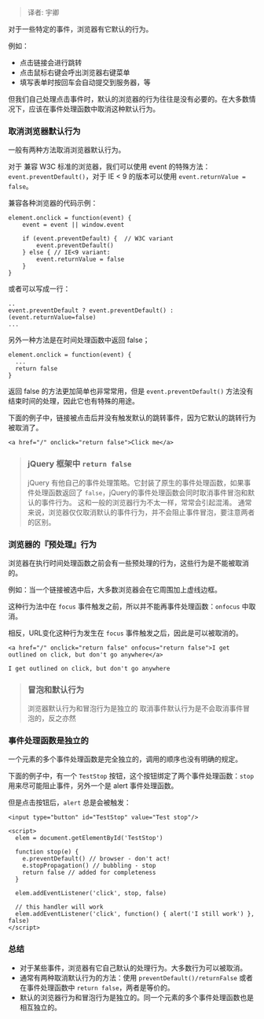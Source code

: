 > 译者: 宇卿

对于一些特定的事件，浏览器有它默认的行为。

例如：

- 点击链接会进行跳转
- 点击鼠标右键会呼出浏览器右键菜单
- 填写表单时按回车会自动提交到服务器，等

但我们自己处理点击事件时，默认的浏览器的行为往往是没有必要的。在大多数情况下，应该在事件处理函数中取消这种默认行为。


### 取消浏览器默认行为

一般有两种方法取消浏览器默认行为。

对于 兼容 W3C 标准的浏览器，我们可以使用 event 的特殊方法： `event.preventDefault()`，对于 IE < 9 的版本可以使用 `event.returnValue = false`。

兼容各种浏览器的代码示例：

```
element.onclick = function(event) {
    event = event || window.event 

    if (event.preventDefault) {  // W3C variant 
        event.preventDefault()
    } else { // IE<9 variant:
        event.returnValue = false
    }
}

```
或者可以写成一行：

```
..
event.preventDefault ? event.preventDefault() : (event.returnValue=false)
...
```

另外一种方法是在时间处理函数中返回 false；

```
element.onclick = function(event) {
  ...
  return false
}

```

返回 false 的方法更加简单也非常常用，但是 `event.preventDefault()` 方法没有结束时间的处理，因此它也有特殊的用途。

下面的例子中，链接被点击后并没有触发默认的跳转事件，因为它默认的跳转行为被取消了。

`<a href="/" onclick="return false">Click me</a>`

> ### jQuery 框架中 `return false` 
> jQuery 有他自己的事件处理策略。它封装了原生的事件处理函数，如果事件处理函数返回了 `false`，jQuery的事件处理函数会同时取消事件冒泡和默认的事件行为。
> 这和一般的浏览器行为不太一样，常常会引起混淆。
> 通常来说，浏览器仅仅取消默认的事件行为，并不会阻止事件冒泡，要注意两者的区别。


### 浏览器的『预处理』行为

浏览器在执行时间处理函数之前会有一些预处理的行为，这些行为是不能被取消的。

例如：当一个链接被选中后，大多数浏览器会在它周围加上虚线边框。

这种行为法中在 `focus` 事件触发之前，所以并不能再事件处理函数：`onfocus` 中取消。

相反，URL变化这种行为发生在 `focus` 事件触发之后，因此是可以被取消的。

```
<a href="/" onclick="return false" onfocus="return false">I get outlined on click, but don't go anywhere</a>

I get outlined on click, but don't go anywhere
```

> ### 冒泡和默认行为
> 浏览器默认行为和冒泡行为是独立的
> 取消事件默认行为是不会取消事件冒泡的，反之亦然

### 事件处理函数是独立的

一个元素的多个事件处理函数是完全独立的，调用的顺序也没有明确的规定。

下面的例子中，有一个 `TestStop` 按钮，这个按钮绑定了两个事件处理函数：`stop` 用来尽可能阻止事件，另外一个是 alert 事件处理函数。

但是点击按钮后，`alert` 总是会被触发：

```
<input type="button" id="TestStop" value="Test stop"/>

<script>
  elem = document.getElementById('TestStop')

  function stop(e) {
    e.preventDefault() // browser - don't act!
    e.stopPropagation() // bubbling - stop
    return false // added for completeness
  }

  elem.addEventListener('click', stop, false)

  // this handler will work
  elem.addEventListener('click', function() { alert('I still work') }, false)
</script>

```

### 总结

- 对于某些事件，浏览器有它自己默认的处理行为。大多数行为可以被取消。
- 通常有两种取消默认行为的方法：使用 `preventDefault()/returnFalse` 或者 在事件处理函数中 `return false`，两者是等价的。
- 默认的浏览器行为和冒泡行为是独立的。同一个元素的多个事件处理函数也是相互独立的。
